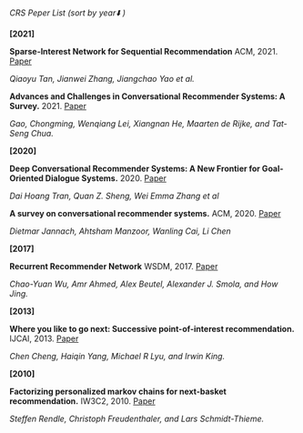 *CRS Peper List (sort by year⬇️ )*

**[2021]**

 **Sparse-Interest Network for Sequential Recommendation** ACM, 2021. [Paper](https://arxiv.org/pdf/2102.09267.pdf) 
   
   *Qiaoyu Tan, Jianwei Zhang, Jiangchao Yao et al.*  
   
 **Advances and Challenges in Conversational Recommender Systems: A Survey.** 2021. [Paper](https://arxiv.org/pdf/2101.09459.pdf)

   *Gao, Chongming, Wenqiang Lei, Xiangnan He, Maarten de Rijke, and Tat-Seng Chua.*
    
 **[2020]**
   
  **Deep Conversational Recommender Systems: A New Frontier for Goal-Oriented Dialogue Systems.** 2020. [Paper](https://arxiv.org/pdf/2004.13245.pdf)

   *Dai Hoang Tran, Quan Z. Sheng, Wei Emma Zhang et al*
   
    
  **A survey on conversational recommender systems.** ACM, 2020. [Paper](https://arxiv.org/pdf/2004.00646.pdf)

   *Dietmar Jannach, Ahtsham Manzoor, Wanling Cai, Li Chen*
     
   
**[2017]**

  **Recurrent Recommender Network** WSDM, 2017. [Paper](https://cseweb.ucsd.edu/classes/fa17/cse291-b/reading/rrn_wsdm2017.pdf)

  *Chao-Yuan Wu, Amr Ahmed, Alex Beutel, Alexander J. Smola, and How Jing.*
    
 **[2013]**
 
 **Where you like to go next: Successive point-of-interest recommendation.** IJCAI, 2013. [Paper](https://citeseerx.ist.psu.edu/viewdoc/download?doi=10.1.1.415.7078&rep=rep1&type=pdf)

  *Chen Cheng, Haiqin Yang, Michael R Lyu, and Irwin King.*
 
 **[2010]**
 
 **Factorizing personalized markov chains for next-basket recommendation.** IW3C2, 2010. [Paper](https://dl.acm.org/doi/10.1145/1772690.1772773)

 *Steffen Rendle, Christoph Freudenthaler, and Lars Schmidt-Thieme.*
